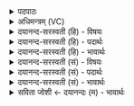 <details><summary>पदपाठः</summary>

अ॒श्व॒त्थे। वः॒। नि॒षद॑नम्। नि॒सद॑न॒मिति॑ नि॒ऽसद॑नम्। प॒र्णे। वः॒। व॒स॒तिः। कृ॒ता। गो॒भाज॒ इति॑ गो॒ऽभाजः॑। इत्। किल॑। अ॒स॒थ॒। यत्। स॒नव॑थ। पूरु॑षम्। पुरु॑ष॒मिति॒ पुरु॑षम्। ७९।
</details>

<details><summary>अधिमन्त्रम् (VC)</summary>

- वैद्यो देवता
- भिषगृषिः
- अनुष्टुप्
- गान्धारः
</details>

<details><summary>दयानन्द-सरस्वती (हि) - विषयः</summary>

मनुष्य लोग नित्य कैसा विचार करें, यह विषय अगले मन्त्र में कहा है ॥
</details>

<details><summary>दयानन्द-सरस्वती (हि) - पदार्थः</summary>

पदार्थान्वयभाषाः -  हे मनुष्यो ! ओषधियों के समान (यत्) जिस कारण (वः) तुम्हारा (अश्वत्थे) कल रहे वा न रहे, ऐसे शरीर में (निषदनम्) निवास है; और (वः) तुम्हारा (पर्णे) कमल के पत्ते पर जल के समान चलायमान संसार में ईश्वर ने (वसतिः) निवास (कृता) किया है, इससे (गोभाजः) पृथिवी को सेवन करते हुए (किल) ही (पूरुषम्) अन्न आदि से पूर्ण देहवाले पुरुष को (सनवथ) ओषधि देकर सेवन करो और सुख को प्राप्त होते हुए (इत्) इस संसार में (असथ) रहो ॥७९ ॥
</details>

<details><summary>दयानन्द-सरस्वती (हि) - भावार्थः</summary>

भावार्थभाषाः -  मनुष्यों को ऐसा विचारना चाहिये कि हमारे शरीर अनित्य और स्थिति चलायमान है, इससे शरीर को रोगों से बचा कर धर्म्म, अर्थ, काम तथा मोक्ष का अनुष्ठान शीघ्र करके अनित्य साधनों से नित्य मोक्ष के सुख को प्राप्त होवें। जैसे ओषधि और तृण आदि फल, फूल, पत्ते, स्कन्ध और शाखा आदि से शोभित होते हैं, वैसे ही रोगरहित शरीरों से शोभायमान हों ॥७९ ॥
</details>

<details><summary>दयानन्द-सरस्वती (सं) - विषयः</summary>

मनुष्याः प्रत्यहं कीदृशं विचारं कुर्य्युरित्याह ॥
</details>

<details><summary>दयानन्द-सरस्वती (सं) - पदार्थः</summary>

पदार्थान्वयभाषाः -  हे मनुष्याः ! ओषधय इव यद्वोऽश्वत्थे निषदनं वः पर्णे वसतिः कृताऽस्ति, तस्माद् गोभाजः किल पूरुषं सनवथ सुखिन इदसथ ॥७९ ॥
</details>

<details><summary>दयानन्द-सरस्वती (सं) - भावार्थः</summary>

भावार्थभाषाः -  मनुष्यैरेवं भावनीयमस्माकं शरीराण्यनित्यानि, स्थितिश्चञ्चलास्ति, तस्माच्छरीरमरोगिनं संरक्ष्य धर्मार्थकाममोक्षाणामनुष्ठानं सद्यः कृत्वाऽनित्यैः साधनैर्नित्यं मोक्षसुखं खलु लब्धव्यम्। यथौषधितृणादीनि पत्रपुष्पफलमूलस्कन्धशाखादिभिः शोभन्ते, तथैव नीरोगाणि शोभमानानि भवन्ति ॥७९ ॥
</details>

<details><summary>सविता जोशी ← दयानन्दः (म) - भावार्थः</summary>

भावार्थभाषाः -  माणसांनी असा विचार करावा की, आपले शरीर अनित्य आहे व स्थिती परिवर्तनशील आहे त्यामुळे शरीर रोगापासून वाचवावे व धर्म, अर्थ, काम, मोक्षाचे अनुष्ठान करावे आणि अनित्य साधनांनी नित्य मोक्षाचे सुख प्राप्त करावे. जसे वृक्ष व तृण इत्यादी फळे, फुले, पाने, फांद्या इत्यादींनी सुशोभित दिसतात तसेच निरोगी शरीराने शोभायमान व्हावे.
</details>